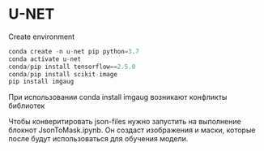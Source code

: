 # U-NET

Create environment 
```python
conda create -n u-net pip python=3.7 
conda activate u-net
conda/pip install tensorflow==2.5.0
conda/pip install scikit-image
pip install imgaug

```
При использовании conda install imgaug возникают конфликты библиотек


Чтобы конверитировать json-files нужно запустить на выполнение блокнот JsonToMask.ipynb. Он создаст изображения и маски, которые после будут использоваться для обучения модели.